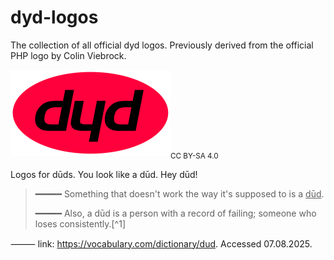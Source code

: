 # dyd-logos

The collection of all official dyd logos. Previously derived from the official PHP logo by Colin Viebrock.

<img src="https://github.com/freywald/dyd-logos/blob/master/dyd-logo.svg" width="256"><sub>CC BY-SA 4.0</sub>

Logos for dūds. You look like a dūd. Hey dūd!

> ━━━━━ Something that doesn't work the way it's supposed to is a <ins>dūd</ins>.
>
> ━━━━━ Also, a dūd is a person with a record of failing; someone who loses consistently.[^1]

⸻ link: https://vocabulary.com/dictionary/dud. Accessed 07.08.2025.
